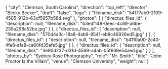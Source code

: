 {
  "city": "Clemson, South Carolina",
  "direction": "top_left",
  "director": "Becky Becker",
  "draft": "false",
  "logo": {
    "filename_disk": "54f77ab0-2109-4505-912b-63cf5957b58d.svg"
  },
  "photos": [
    {
      "directus_files_id": {
        "description": null,
        "filename_disk": "b3edf148-0eec-4c89-a6be-239a298a52be.jpg"
      }
    },
    {
      "directus_files_id": {
        "description": null,
        "filename_disk": "570d4a3c-18a8-4ab9-8541-eb8c46926ed5.jpg"
      }
    },
    {
      "directus_files_id": {
        "description": null,
        "filename_disk": "b4110a00-2c40-4fe8-afa8-ca60fd35afe5.jpg"
      }
    },
    {
      "directus_files_id": {
        "description": null,
        "filename_disk": "3e90d237-d31d-4569-a4ab-05f6d9e54aed.jpg"
      }
    }
  ],
  "photos_by": "Sydney Rose Photography",
  "role": "Mr. Smith",
  "title": "John Proctor Is the Villain",
  "venue": "Clemson University",
  "weight": null
}
